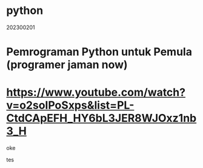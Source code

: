 # python

202300201
# Pemrograman Python untuk Pemula (programer jaman now)
# https://www.youtube.com/watch?v=o2soIPoSxps&list=PL-CtdCApEFH_HY6bL3JER8WJOxz1nb3_H
oke

tes




